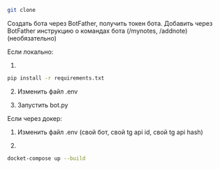 ```sh
git clone
```

Создать бота через BotFather, получить токен бота. Добавить через BotFather инструкцию о командах бота (/mynotes, /addnote) (необязательно)


Если локально:

1.
```sh
pip install -r requirements.txt
```
2. Изменить файл .env

3. Запустить bot.py


Если через докер:

1. Изменить файл .env (свой бот, свой tg api id, свой tg api hash)

2.
```sh
docket-compose up --build
```


